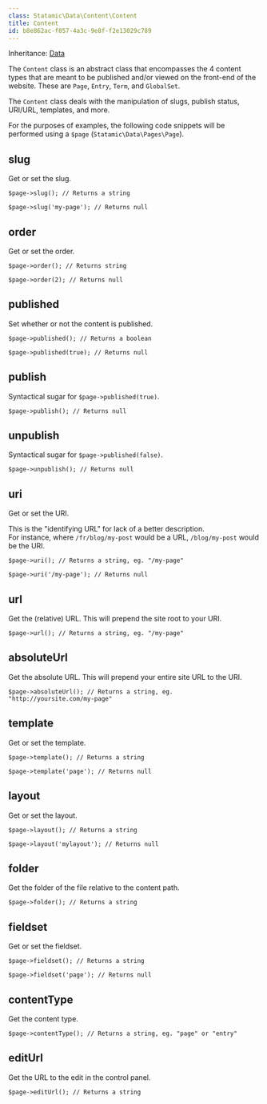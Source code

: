 ```yaml
---
class: Statamic\Data\Content\Content
title: Content
id: b8e862ac-f057-4a3c-9e8f-f2e13029c789
---
```

Inheritance: [Data](/addons/classes/data)

The `Content` class is an abstract class that encompasses the 4 content types that are meant to be published and/or viewed on the front-end of the website. These are `Page`, `Entry`, `Term`, and `GlobalSet`.

The `Content` class deals with the manipulation of slugs, publish status, URI/URL, templates, and more.

For the purposes of examples, the following code snippets will be performed using a `$page` (`Statamic\Data\Pages\Page`).

## slug

Get or set the slug.

```
$page->slug(); // Returns a string
```
```
$page->slug('my-page'); // Returns null
```

## order

Get or set the order.

```
$page->order(); // Returns string
```
```
$page->order(2); // Returns null
```

## published

Set whether or not the content is published.

```
$page->published(); // Returns a boolean
```
```
$page->published(true); // Returns null
```

## publish

Syntactical sugar for `$page->published(true)`.

```
$page->publish(); // Returns null
```

## unpublish

Syntactical sugar for `$page->published(false)`.

```
$page->unpublish(); // Returns null
```

## uri

Get or set the URI.

This is the "identifying URL" for lack of a better description.  
For instance, where `/fr/blog/my-post` would be a URL, `/blog/my-post` would be the URI.

```
$page->uri(); // Returns a string, eg. "/my-page"
```
```
$page->uri('/my-page'); // Returns null
```

## url

Get the (relative) URL. This will prepend the site root to your URI.

```
$page->url(); // Returns a string, eg. "/my-page"
```

## absoluteUrl

Get the absolute URL. This will prepend your entire site URL to the URI.

```
$page->absoluteUrl(); // Returns a string, eg. "http://yoursite.com/my-page"
```

## template

Get or set the template.

```
$page->template(); // Returns a string
```
```
$page->template('page'); // Returns null
```

## layout

Get or set the layout.

```
$page->layout(); // Returns a string
```
```
$page->layout('mylayout'); // Returns null
```

## folder

Get the folder of the file relative to the content path.

```
$page->folder(); // Returns a string
```

## fieldset

Get or set the fieldset.

```
$page->fieldset(); // Returns a string
```
```
$page->fieldset('page'); // Returns null
```

## contentType

Get the content type.

```
$page->contentType(); // Returns a string, eg. "page" or "entry"
```

## editUrl

Get the URL to the edit in the control panel.

```
$page->editUrl(); // Returns a string
```
